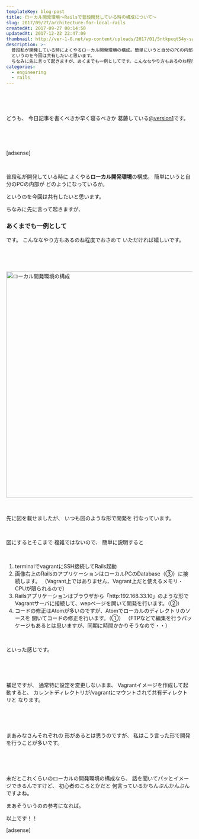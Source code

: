 ```yaml
---
templateKey: blog-post
title: ローカル開発環境〜Railsで普段開発している時の構成について〜
slug: 2017/09/27/architecture-for-local-rails
createdAt: 2017-09-27 00:14:50
updatedAt: 2017-12-22 22:47:09
thumbnail: http://ver-1-0.net/wp-content/uploads/2017/01/5ntkpxqt54y-sai-kiran-anagani.jpg
description: >-
  普段私が開発している時によくやるローカル開発環境の構成。簡単にいうと自分のPCの内部がどのようになっているか。
  というのを今回は共有したいと思います。
  ちなみに先に言って起きますが、あくまでも一例としてです。こんななやり方もあるのね程度でおさめていただければ嬉しいです。
categories:
  - engineering
  - rails
---
```


&nbsp;

&nbsp;

どうも、
今日記事を書くべきか早く寝るべきか
葛藤している<a href="https://twitter.com/version1_2017">@version1</a>です。

&nbsp;

&nbsp;

[adsense]

&nbsp;

普段私が開発している時に
よくやる<strong>ローカル開発環境</strong>の構成。
簡単にいうと自分のPCの内部が
どのようになっているか。

というのを今回は共有したいと思います。

ちなみに先に言って起きますが、
<h3>あくまでも一例として</h3>
です。
こんななやり方もあるのね程度でおさめて
いただければ嬉しいです。

&nbsp;

&nbsp;

<img class="alignnone size-full wp-image-704" src="http://ver-1-0.net/wp-content/uploads/2017/09/Untitled-Diagram.png" alt="ローカル開発環境の構成" width="721" height="611" />

&nbsp;

先に図を載せましたが、
いつも図のような形で開発を
行なっています。

&nbsp;

図にするとそこまで
複雑ではないので、
簡単に説明すると

&nbsp;
<ol>
 	<li>terminalでvagrantにSSH接続してRails起動</li>
 	<li>画像右上のRailsのアプリケーションはローカルPCのDatabase（③）に接続します。
（Vagrant上ではありません、Vagrant上だと使えるメモリ・CPUが限られるので）</li>
 	<li>Railsアプリケーションはブラウザから「http:192.168.33.10」のような形で
Vagrantサーバに接続して、wepページを開いて開発を行います。（②）</li>
 	<li>コードの修正はAtomが多いのですが、Atomでローカルのディレクトリのソースを
開いてコードの修正を行います。（①）
（FTPなどで編集を行うパッケージもあるとは思いますが、同期に時間かかりそうなので・・）</li>
</ol>
&nbsp;

といった感じです。

&nbsp;

&nbsp;

補足ですが、
通常特に設定を変更しないまま、
Vagrantイメージを作成して起動すると、
カレントディレクトリが/vagrantにマウントされて共有ディレクトリと
なります。

&nbsp;

&nbsp;

まあみなさんそれぞれの
形があるとは思うのですが、
私はこう言った形で開発を行うことが多いです。

&nbsp;

&nbsp;

未だとこれくらいのローカルの開発環境の構成なら、
話を聞いてパッとイメージできるんですけど、
初心者のころとかだと
何言っているかちんぷんかんぷんですよね。

まあそういうのの参考になれば。

以上です！！

[adsense]
